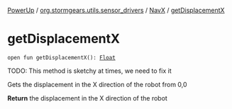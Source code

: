 [PowerUp](../../index.md) / [org.stormgears.utils.sensor_drivers](../index.md) / [NavX](index.md) / [getDisplacementX](./get-displacement-x.md)

# getDisplacementX

`open fun getDisplacementX(): `[`Float`](https://kotlinlang.org/api/latest/jvm/stdlib/kotlin/-float/index.html)

TODO: This method is sketchy at times, we need to fix it

 Gets the displacement in the X direction of the robot from 0,0

**Return**
the displacement in the X direction of the robot

